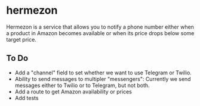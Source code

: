 # hermezon
Hermezon is a service that allows you to notify a phone number either when a product in Amazon becomes available or when its price drops below some target price.


## To Do

- Add a "channel" field to set whether we want to use Telegram or Twilio.
- Ability to send messages to multipler "messengers": Currently we send messages either to Twilio or to Telegram, but not both.
- Add a route to get Amazon availability or prices
- Add tests

